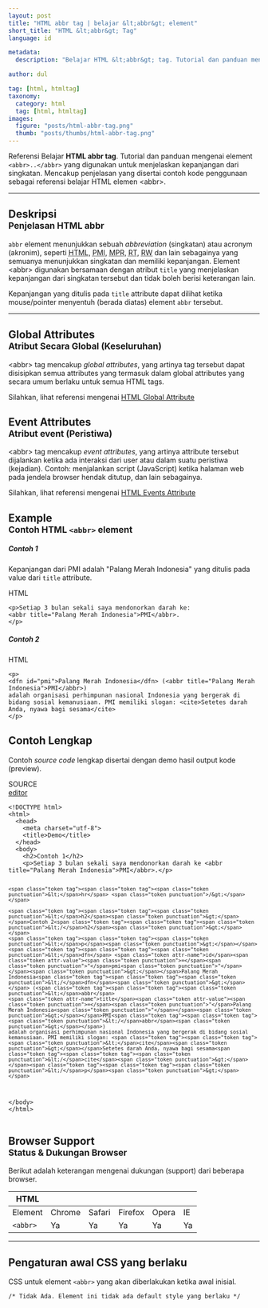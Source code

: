 ```yaml
---
layout: post
title: "HTML abbr tag | belajar &lt;abbr&gt; element"
short_title: "HTML &lt;abbr&gt; Tag"
language: id

metadata:
  description: "Belajar HTML &lt;abbr&gt; tag. Tutorial dan panduan mengenai element &lt;abbr&gt;..&lt;/abbr&gt;, penjelasan dengan contoh kode penggunaan sebagai referensi belajar HTML tag &lt;abbr&gt;"

author: dul

tag: [html, htmltag]
taxonomy:
  category: html
  tag: [html, htmltag]
images:
  figure: "posts/html-abbr-tag.png"
  thumb: "posts/thumbs/html-abbr-tag.png"
---
```

<p class="text-muted">
Referensi Belajar <strong>HTML abbr tag</strong>. Tutorial dan panduan mengenai element <code>&lt;abbr&gt;..&lt;/abbr&gt;</code> yang digunakan untuk menjelaskan kepanjangan dari singkatan. Mencakup penjelasan yang disertai contoh kode penggunaan sebagai referensi belajar HTML <span lang="id">elemen</span> &lt;abbr&gt;.
</p>
<hr class="uk-article-divider">

<h2 class="title-sub bd-danger bd-left bd-left-only">Deskripsi <br>
<small>Penjelasan HTML <span class="highlight">abbr</span></small>
</h2>
<p>
<code>abbr</code> element menunjukkan sebuah <em>abbreviation</em> (singkatan) atau acronym (akronim), seperti <abbr title="HyperText Markup Language">HTML</abbr>, <abbr title="Palang Merah Indonesia">PMI</abbr>, <abbr title="Majelis Permusyawaratan Rakyat">MPR</abbr>, <abbr title="Rukun Tetangga">RT</abbr>, <abbr title="Rukun Warga">RW</abbr> dan lain sebagainya yang semuanya menunjukkan singkatan dan memiliki kepanjangan. Element &lt;abbr&gt; digunakan bersamaan dengan atribut <code>title</code> yang menjelaskan kepanjangan dari singkatan tersebut dan tidak boleh berisi keterangan lain.</p>
<p>Kepanjangan yang ditulis pada <code>title</code> attribute dapat dilihat ketika mouse/pointer menyentuh (berada diatas) element <code>abbr</code> tersebut.</p>

<hr class="uk-article-divider">

<!-- Global Attributes -->
<section id="global-attribute">
<h2 class="title-sub bd-danger bd-left bd-left-only">Global Attributes <br>
<small>Atribut Secara Global (Keseluruhan)</small>
</h2>
<div class="">
<p>&lt;abbr&gt; tag mencakup <em>global attributes</em>, yang artinya tag tersebut dapat disisipkan semua attributes yang termasuk dalam global attributes yang secara umum berlaku untuk semua HTML tags.</p>
<div class="footer-callout info">
<p>Silahkan, lihat referensi mengenai <a href="https://www.apacara.com/tutorial/html/html-global-attribute.html">HTML Global Attribute</a></p>
</div>
</div>
</section>

<!-- Event Attributes -->
<section>
<h2 class="title-sub bd-danger bd-left bd-left-only">Event Attributes <br>
<small>Atribut event  (Peristiwa)</small>
</h2>
<div class="dul-callout dul-callout-warning">
<p>&lt;abbr&gt; tag mencakup <em>event attributes</em>, yang artinya attribute tersebut dijalankan ketika ada interaksi dari user atau dalam suatu peristiwa (kejadian). Contoh: menjalankan script (JavaScript) ketika halaman web pada jendela browser hendak ditutup, dan lain sebagainya.</p>
<div class="footer-callout warning">
<p>Silahkan, lihat referensi mengenai <a href="https://www.apacara.com/tutorial/html/html-event-attribute.html">HTML Events Attribute</a></p>
</div>
</div>
</section>
<!-- begin sl-featured -->
<div class="row sl-featured"><div id="sl-in-ar" class="col-xs-12"><amp-ad layout="responsive" width="500" height="350" data-ad-layout="in-article" data-ad-format="fluid" type="adsense" data-ad-client="ca-pub-3288866780282962" data-ad-slot="7963371614"></amp-ad></div></div>
<!-- end sl-featured -->
<section id="example">
<h2 class="title-sub bd-danger bd-left bd-left-only">Example<br>
<small>Contoh HTML <code>&lt;abbr&gt;</code> element</small>
</h2>
<div class="dul-block">
<h5>Contoh 1
</h5>
<p>Kepanjangan dari PMI adalah "Palang Merah Indonesia" yang ditulis pada value dari <code>title</code> attribute.</p>
<!-- example HTML code -->
<div class="icard">
<div class="icard-heading clearfix co-wh bg-pi2">
<div class="icard-bar">
<div class="icard-bar-left pull-left">
<i class="fa fa-html5" aria-hidden="true"></i>
<span>HTML</span>
</div>

</div>
</div>
<div class="icard-body icode itheme">
<pre class="prettyprint linenums line-numbers highlight language-markup" data-line="2"><code data-language="html" class="html  language-markup"><span class="token tag"><span class="token tag"><span class="token punctuation">&lt;</span>p</span><span class="token punctuation">&gt;</span></span>Setiap 3 bulan sekali saya mendonorkan darah ke:
<span class="token tag"><span class="token tag"><span class="token punctuation">&lt;</span>abbr</span> <span class="token attr-name">title</span><span class="token attr-value"><span class="token punctuation">=</span><span class="token punctuation">"</span>Palang Merah Indonesia<span class="token punctuation">"</span></span><span class="token punctuation">&gt;</span></span>PMI<span class="token tag"><span class="token tag"><span class="token punctuation">&lt;/</span>abbr</span><span class="token punctuation">&gt;</span></span>.
<span class="token tag"><span class="token tag"><span class="token punctuation">&lt;/</span>p</span><span class="token punctuation">&gt;</span></span><span aria-hidden="true" class="line-numbers-rows"><span></span><span></span><span></span></span></code>
</pre>
</div>
</div>
<h5>Contoh 2
</h5>
<!-- example HTML code -->
<div class="icard">
<div class="icard-heading clearfix co-wh bg-pi2">
<div class="icard-bar">
<div class="icard-bar-left pull-left">
<i class="fa fa-html5" aria-hidden="true"></i>
<span>HTML</span>
</div>

</div>
</div>
<div class="icard-body icode itheme">
<pre class="prettyprint linenums line-numbers highlight language-markup"><code data-language="html" class="html  language-markup"><span class="token tag"><span class="token tag"><span class="token punctuation">&lt;</span>p</span><span class="token punctuation">&gt;</span></span>
<span class="token tag"><span class="token tag"><span class="token punctuation">&lt;</span>dfn</span> <span class="token attr-name">id</span><span class="token attr-value"><span class="token punctuation">=</span><span class="token punctuation">"</span>pmi<span class="token punctuation">"</span></span><span class="token punctuation">&gt;</span></span>Palang Merah Indonesia<span class="token tag"><span class="token tag"><span class="token punctuation">&lt;/</span>dfn</span><span class="token punctuation">&gt;</span></span> (<span class="token tag"><span class="token tag"><span class="token punctuation">&lt;</span>abbr</span> <span class="token attr-name">title</span><span class="token attr-value"><span class="token punctuation">=</span><span class="token punctuation">"</span>Palang Merah Indonesia<span class="token punctuation">"</span></span><span class="token punctuation">&gt;</span></span>PMI<span class="token tag"><span class="token tag"><span class="token punctuation">&lt;/</span>abbr</span><span class="token punctuation">&gt;</span></span>)
adalah organisasi perhimpunan nasional Indonesia yang bergerak di bidang sosial kemanusiaan. PMI memiliki slogan: <span class="token tag"><span class="token tag"><span class="token punctuation">&lt;</span>cite</span><span class="token punctuation">&gt;</span></span>Setetes darah Anda, nyawa bagi sesama<span class="token tag"><span class="token tag"><span class="token punctuation">&lt;/</span>cite</span><span class="token punctuation">&gt;</span></span>
<span class="token tag"><span class="token tag"><span class="token punctuation">&lt;/</span>p</span><span class="token punctuation">&gt;</span></span><span aria-hidden="true" class="line-numbers-rows"><span></span><span></span><span></span><span></span></span></code>
</pre>
</div>
</div>
</div>
</section>

<h2 class="title-sub bd-danger bd-left bd-left-only">Contoh Lengkap
</h2>
<p>Contoh <em>source code</em> lengkap disertai dengan demo hasil output kode (preview).</p>
<div class="icard">
<div class="icard-heading clearfix co-wh bg-pi2">
<div class="icard-bar">
<div class="icard-bar-left pull-left">
<i class="fa fa-html5" aria-hidden="true"></i>
<span>SOURCE</span>
</div>
<div class="icard-bar-right pull-right">
<a href="https://www.apacara.com/example/html/tag/abbr.html" target="_blank" rel="nofollow"><span>editor</span><i class="fa fa-external-link"></i></a>
</div>
</div>
</div>
<div class="icard-body icode itheme bg-gr3">
<pre class="prettyprint highlight  language-markup"><code data-language="html" class="inline  language-markup"><span class="token doctype">&lt;!DOCTYPE html&gt;</span>
<span class="token tag"><span class="token tag"><span class="token punctuation">&lt;</span>html</span><span class="token punctuation">&gt;</span></span>
  <span class="token tag"><span class="token tag"><span class="token punctuation">&lt;</span>head</span><span class="token punctuation">&gt;</span></span>
    <span class="token tag"><span class="token tag"><span class="token punctuation">&lt;</span>meta</span> <span class="token attr-name">charset</span><span class="token attr-value"><span class="token punctuation">=</span><span class="token punctuation">"</span>utf-8<span class="token punctuation">"</span></span><span class="token punctuation">&gt;</span></span>
    <span class="token tag"><span class="token tag"><span class="token punctuation">&lt;</span>title</span><span class="token punctuation">&gt;</span></span>Demo<span class="token tag"><span class="token tag"><span class="token punctuation">&lt;/</span>title</span><span class="token punctuation">&gt;</span></span>
  <span class="token tag"><span class="token tag"><span class="token punctuation">&lt;/</span>head</span><span class="token punctuation">&gt;</span></span>
  <span class="token tag"><span class="token tag"><span class="token punctuation">&lt;</span>body</span><span class="token punctuation">&gt;</span></span>
    <span class="token tag"><span class="token tag"><span class="token punctuation">&lt;</span>h2</span><span class="token punctuation">&gt;</span></span>Contoh 1<span class="token tag"><span class="token tag"><span class="token punctuation">&lt;/</span>h2</span><span class="token punctuation">&gt;</span></span>
    <span class="token tag"><span class="token tag"><span class="token punctuation">&lt;</span>p</span><span class="token punctuation">&gt;</span></span>Setiap 3 bulan sekali saya mendonorkan darah ke <span class="token tag"><span class="token tag"><span class="token punctuation">&lt;</span>abbr</span> <span class="token attr-name">title</span><span class="token attr-value"><span class="token punctuation">=</span><span class="token punctuation">"</span>Palang Merah Indonesia<span class="token punctuation">"</span></span><span class="token punctuation">&gt;</span></span>PMI<span class="token tag"><span class="token tag"><span class="token punctuation">&lt;/</span>abbr</span><span class="token punctuation">&gt;</span></span>.<span class="token tag"><span class="token tag"><span class="token punctuation">&lt;/</span>p</span><span class="token punctuation">&gt;</span></span>

    <span class="token tag"><span class="token tag"><span class="token punctuation">&lt;</span>hr</span> <span class="token punctuation">/&gt;</span></span>

    <span class="token tag"><span class="token tag"><span class="token punctuation">&lt;</span>h2</span><span class="token punctuation">&gt;</span></span>Contoh 2<span class="token tag"><span class="token tag"><span class="token punctuation">&lt;/</span>h2</span><span class="token punctuation">&gt;</span></span>
    <span class="token tag"><span class="token tag"><span class="token punctuation">&lt;</span>p</span><span class="token punctuation">&gt;</span></span><span class="token tag"><span class="token tag"><span class="token punctuation">&lt;</span>dfn</span> <span class="token attr-name">id</span><span class="token attr-value"><span class="token punctuation">=</span><span class="token punctuation">"</span>pmi<span class="token punctuation">"</span></span><span class="token punctuation">&gt;</span></span>Palang Merah Indonesia<span class="token tag"><span class="token tag"><span class="token punctuation">&lt;/</span>dfn</span><span class="token punctuation">&gt;</span></span> (<span class="token tag"><span class="token tag"><span class="token punctuation">&lt;</span>abbr</span>
    <span class="token attr-name">title</span><span class="token attr-value"><span class="token punctuation">=</span><span class="token punctuation">"</span>Palang Merah Indonesia<span class="token punctuation">"</span></span><span class="token punctuation">&gt;</span></span>PMI<span class="token tag"><span class="token tag"><span class="token punctuation">&lt;/</span>abbr</span><span class="token punctuation">&gt;</span></span>)
    adalah organisasi perhimpunan nasional Indonesia yang bergerak di bidang sosial kemanusiaan. PMI memiliki slogan: <span class="token tag"><span class="token tag"><span class="token punctuation">&lt;</span>cite</span><span class="token punctuation">&gt;</span></span>Setetes darah Anda, nyawa bagi sesama<span class="token tag"><span class="token tag"><span class="token punctuation">&lt;/</span>cite</span><span class="token punctuation">&gt;</span></span><span class="token tag"><span class="token tag"><span class="token punctuation">&lt;/</span>p</span><span class="token punctuation">&gt;</span></span>
  <span class="token tag"><span class="token tag"><span class="token punctuation">&lt;/</span>body</span><span class="token punctuation">&gt;</span></span>
<span class="token tag"><span class="token tag"><span class="token punctuation">&lt;/</span>html</span><span class="token punctuation">&gt;</span></span></code>
</pre>
</div>
</div>
<!-- Browser Support -->
<aside id="browser">
<h2 class="title-sub bd-danger bd-left bd-left-only">Browser Support <br>
<small>Status &amp; Dukungan Browser </small>
</h2>
<p>Berikut adalah keterangan mengenai dukungan (support) dari beberapa browser.</p>
<div class="table-responsive uk-overflow-container">
<table class="table uk-table uk-text-nowrap full-width">
<thead>
<tr>
<th>HTML</th>
<th title="Chrome"><i class="fa fa-chrome fa fa-lg"></i></th>
<th title="Safari"><i class="fa fa-safari fa fa-lg"></i></th>
<th title="Firefox"><i class="fa fa-firefox fa fa-lg"></i></th>
<th title="Opera"><i class="fa fa-opera fa fa-lg"></i></th>
<th title="Internet Explorer"><i class="fa fa-internet-explorer fa fa-lg"></i></th>
</tr>
</thead>
<tbody>
<tr>
<td>Element</td>
<td>Chrome</td>
<td>Safari</td>
<td>Firefox</td>
<td>Opera</td>
<td>IE</td>
</tr>
<tr>
<td><code>&lt;abbr&gt;</code></td>
<td class="success">Ya</td>
<td class="success">Ya</td>
<td class="success">Ya</td>
<td class="success">Ya</td>
<td class="success">Ya</td>
</tr>
</tbody>
</table>
</div>

<hr class="uk-article-divider">
<!-- Default CSS -->
<div class="dul-block">
<h2 class="title-sub bd-danger bd-left bd-left-only">Pengaturan awal CSS yang berlaku&nbsp;</h2>
<p>CSS untuk element <code>&lt;abbr&gt;</code> yang akan diberlakukan ketika awal inisial.</p>
<div class="icode itheme css">
<pre class="prettyprint highlight language-css"><code data-language="css" class=" inline language-css"><span class="token comment">/* Tidak Ada. Element ini tidak ada default style yang berlaku */</span></code></pre>
</div>
</div>
</aside>